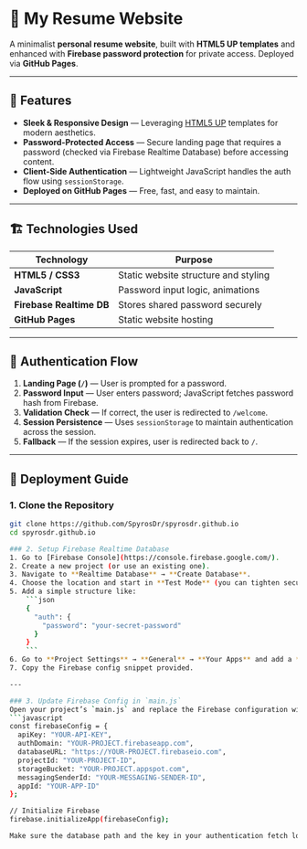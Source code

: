 # 📄 My Resume Website

A minimalist **personal resume website**, built with **HTML5 UP templates** and enhanced with **Firebase password protection** for private access. Deployed via **GitHub Pages**.

---

## 🌟 Features

- **Sleek & Responsive Design** — Leveraging [HTML5 UP](https://html5up.net/) templates for modern aesthetics.
- **Password-Protected Access** — Secure landing page that requires a password (checked via Firebase Realtime Database) before accessing content.
- **Client-Side Authentication** — Lightweight JavaScript handles the auth flow using `sessionStorage`.
- **Deployed on GitHub Pages** — Free, fast, and easy to maintain.

---

## 🏗️ Technologies Used

| Technology                | Purpose                                   |
|---------------------------|-------------------------------------------|
| **HTML5 / CSS3**           | Static website structure and styling     |
| **JavaScript**             | Password input logic, animations         |
| **Firebase Realtime DB**   | Stores shared password securely          |
| **GitHub Pages**           | Static website hosting                   |

---

## 🔐 Authentication Flow

1. **Landing Page (`/`)** — User is prompted for a password.
2. **Password Input** — User enters password; JavaScript fetches password hash from Firebase.
3. **Validation Check** — If correct, the user is redirected to `/welcome`.
4. **Session Persistence** — Uses `sessionStorage` to maintain authentication across the session.
5. **Fallback** — If the session expires, user is redirected back to `/`.

---

## 🚀 Deployment Guide

### 1. Clone the Repository
```bash
git clone https://github.com/SpyrosDr/spyrosdr.github.io
cd spyrosdr.github.io

### 2. Setup Firebase Realtime Database
1. Go to [Firebase Console](https://console.firebase.google.com/).
2. Create a new project (or use an existing one).
3. Navigate to **Realtime Database** → **Create Database**.
4. Choose the location and start in **Test Mode** (you can tighten security later).
5. Add a simple structure like:
    ```json
    {
      "auth": {
        "password": "your-secret-password"
      }
    }
    ```
6. Go to **Project Settings** → **General** → **Your Apps** and add a **Web App**.
7. Copy the Firebase config snippet provided.

---

### 3. Update Firebase Config in `main.js`
Open your project’s `main.js` and replace the Firebase configuration with your own:
```javascript
const firebaseConfig = {
  apiKey: "YOUR-API-KEY",
  authDomain: "YOUR-PROJECT.firebaseapp.com",
  databaseURL: "https://YOUR-PROJECT.firebaseio.com",
  projectId: "YOUR-PROJECT-ID",
  storageBucket: "YOUR-PROJECT.appspot.com",
  messagingSenderId: "YOUR-MESSAGING-SENDER-ID",
  appId: "YOUR-APP-ID"
};

// Initialize Firebase
firebase.initializeApp(firebaseConfig);

Make sure the database path and the key in your authentication fetch logic match /auth/password.


